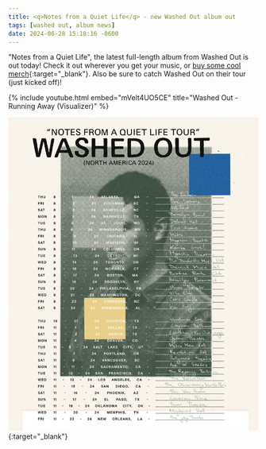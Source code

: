 ```yaml
---
title: <q>Notes from a Quiet Life</q> - new Washed Out album out
tags: [washed out, album news]
date: 2024-06-28 15:18:16 -0600
---
```

"Notes from a Quiet Life", the latest full-length album from Washed Out is out today! Check it out wherever you get your music, or [buy some cool merch](https://washedout.net){:target="_blank"}. Also be sure to catch Washed Out on their tour (just kicked off)!

{% include youtube.html embed="mVelt4UO5CE" title="Washed Out - Running Away (Visualizer)" %}

![notes from a quiet life tour poster](assets/img/news/nfaql-tour.jpeg){:target="_blank"}
